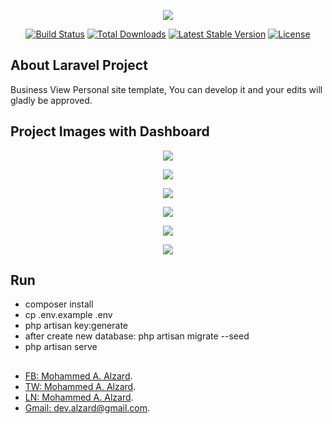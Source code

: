 <p align="center"><img src="https://laravel.com/assets/img/components/logo-laravel.svg"></p>

<p align="center">
<a href="https://travis-ci.org/laravel/framework"><img src="https://travis-ci.org/laravel/framework.svg" alt="Build Status"></a>
<a href="https://packagist.org/packages/laravel/framework"><img src="https://poser.pugx.org/laravel/framework/d/total.svg" alt="Total Downloads"></a>
<a href="https://packagist.org/packages/laravel/framework"><img src="https://poser.pugx.org/laravel/framework/v/stable.svg" alt="Latest Stable Version"></a>
<a href="https://packagist.org/packages/laravel/framework"><img src="https://poser.pugx.org/laravel/framework/license.svg" alt="License"></a>
</p>

## About Laravel Project

Business View Personal site template,
You can develop it and your edits will gladly be approved.

## Project Images with Dashboard

<p align="center"><img src="https://raw.githubusercontent.com/MohammedAlzard/Business-View-Personal-site-template/master/public/images/Home.PNG"></p>
<p align="center"><img src="https://raw.githubusercontent.com/MohammedAlzard/Business-View-Personal-site-template/master/public/images/About-Me.PNG"></p>
<p align="center"><img src="https://raw.githubusercontent.com/MohammedAlzard/Business-View-Personal-site-template/master/public/images/Resume.PNG"></p>
<p align="center"><img src="https://raw.githubusercontent.com/MohammedAlzard/Business-View-Personal-site-template/master/public/images/Portfolio.PNG"></p>
<p align="center"><img src="https://raw.githubusercontent.com/MohammedAlzard/Business-View-Personal-site-template/master/public/images/Contact.PNG"></p>
<p align="center"><img src="https://raw.githubusercontent.com/MohammedAlzard/Business-View-Personal-site-template/master/public/images/Dashboard.PNG"></p>

## Run

-   composer install
-   cp .env.example .env
-   php artisan key:generate
-   after create new database: php artisan migrate --seed
-   php artisan serve

##

-   [FB: Mohammed A. Alzard](https://www.facebook.com/malzard96).
-   [TW: Mohammed A. Alzard](https://twitter.com/malzard96).
-   [LN: Mohammed A. Alzard](https://www.linkedin.com/in/mohammedalzard/).
-   [Gmail: dev.alzard@gmail.com](mail:m.alzard@gmail.com).
